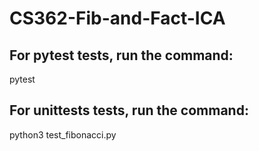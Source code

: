 # CS362-Fib-and-Fact-ICA

## For pytest tests, run the command: </br>
pytest

## For unittests tests, run the command: </br>
python3 test_fibonacci.py
